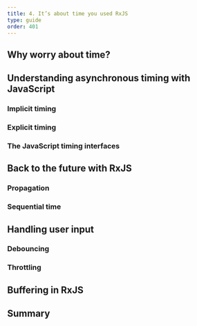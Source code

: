 ```yaml
---
title: 4. It’s about time you used RxJS
type: guide
order: 401
---
```


## Why worry about time?

## Understanding asynchronous timing with JavaScript

### Implicit timing

### Explicit timing

### The JavaScript timing interfaces

## Back to the future with RxJS

### Propagation

### Sequential time

## Handling user input

### Debouncing

### Throttling

## Buffering in RxJS

## Summary
